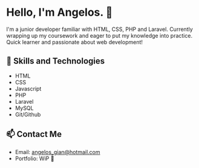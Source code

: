 # Hello, I'm Angelos. 🦑

I'm a junior developer familiar with HTML, CSS, PHP and Laravel.
Currently wrapping up my coursework and eager to put my knowledge into practice.
Quick learner and passionate about web development!

## 🌱 Skills and Technologies 

- HTML
- CSS
- Javascript
- PHP
- Laravel
- MySQL
- Git/Github


## 📫 Contact Me


- Email: angelos_gian@hotmail.com
- Portfolio: WiP 🙈

<!---
AngelosGi/AngelosGi is a ✨ special ✨ repository because its `README.md` (this file) appears on your GitHub profile.
You can click the Preview link to take a look at your changes.
--->
